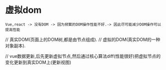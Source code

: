 # 虚拟dom
    Vue,react -> 没有DOM -> 因为频繁的DOM操作性能不好.-> 因此尽可能减少DOM操作可以提高性能
		
//		真实DOM(页面上的DOM树,都是由节点组成).
//		虚拟的DOM(真实DOM的一种对象副本).
		
//		vue数据更新,后先更新虚拟节点,然后通过核心算法diff(性能很好)把虚拟节点的变化更新到真实DOM上(更新视图)